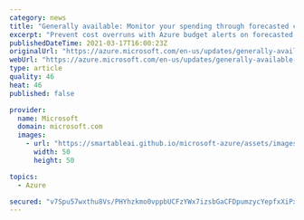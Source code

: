 ```yaml
---
category: news
title: "Generally available: Monitor your spending through forecasted cost alerts with Azure Cost Management and Billing"
excerpt: "Prevent cost overruns with Azure budget alerts on forecasted costs"
publishedDateTime: 2021-03-17T16:00:23Z
originalUrl: "https://azure.microsoft.com/en-us/updates/generally-available-monitor-your-spending-through-forecasted-cost-alerts-with-azure-cost-management-and-billing/"
webUrl: "https://azure.microsoft.com/en-us/updates/generally-available-monitor-your-spending-through-forecasted-cost-alerts-with-azure-cost-management-and-billing/"
type: article
quality: 46
heat: 46
published: false

provider:
  name: Microsoft
  domain: microsoft.com
  images:
    - url: "https://smartableai.github.io/microsoft-azure/assets/images/organizations/microsoft.com-50x50.jpg"
      width: 50
      height: 50

topics:
  - Azure

secured: "v7Spu57wxthu8Vs/PHYhzkmo0vppbUCFzYWx7izsbGaCFDpumzycYepfxXiPxwNJPiyyRSM1E+7nIgQ3d4QT3M0ySZoOrRphrm/VrJ7s+uEEh4dEOJ5sG0wFlPRrn5rytHlh+9BuGDjZE/plEO4QGmB9fFrpBSqrBvyalFSrdlSm0aOfGXDqezgMfzSlqIj5q3WtzT/9J5TSjRfl+FSxep823w86h4xq0pY0fc5op5c9pNd/qZwnv4F+kRuxmjwoKaOdW+HOZMFZFgSqkwkkKUdt+cVNtGscmDw86oJRkLFjlBcYr5z7ySzdSoZ62Dl81z6KQi2VmcRAdkqXjY6rwQZsIbN2d97fZJ0XkRTfzCI=;Pu+AyKSB+SGLWSnKyQOHFQ=="
---
```


